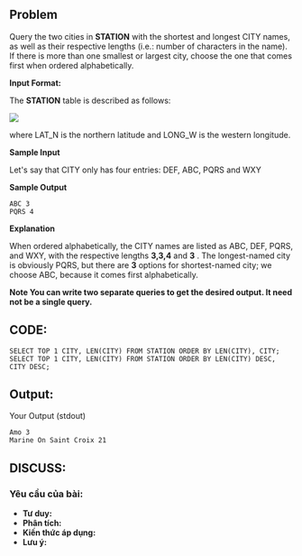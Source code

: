 ## Problem

 Query the two cities in **STATION** with the shortest and longest CITY names, as well as their respective lengths (i.e.: number of characters in the name). If there is more than one smallest or largest city, choose the one that comes first when ordered alphabetically.
 
 **Input Format:**
 
 The **STATION** table is described as follows:

![](https://s3.amazonaws.com/hr-challenge-images/9336/1449345840-5f0a551030-Station.jpg)

where LAT_N is the northern latitude and LONG_W is the western longitude.

**Sample Input**

Let's say that CITY only has four entries: DEF, ABC, PQRS and WXY

**Sample Output**

    ABC 3
    PQRS 4
    
**Explanation**

When ordered alphabetically, the CITY names are listed as ABC, DEF, PQRS, and WXY, with the respective lengths **3,3,4**  and **3** . The longest-named city is obviously PQRS, but there are **3** options for shortest-named city; we choose ABC, because it comes first alphabetically.

**Note 
You can write two separate queries to get the desired output. It need not be a single query.**

## CODE:

    SELECT TOP 1 CITY, LEN(CITY) FROM STATION ORDER BY LEN(CITY), CITY;
    SELECT TOP 1 CITY, LEN(CITY) FROM STATION ORDER BY LEN(CITY) DESC, CITY DESC;
    
## Output:
Your Output (stdout)

    Amo 3 
    Marine On Saint Croix 21 

## DISCUSS:
### Yêu cầu của bài: 
- **Tư duy:** 
- **Phân tích:**
- **Kiến thức áp dụng:**
- **Lưu ý:**


